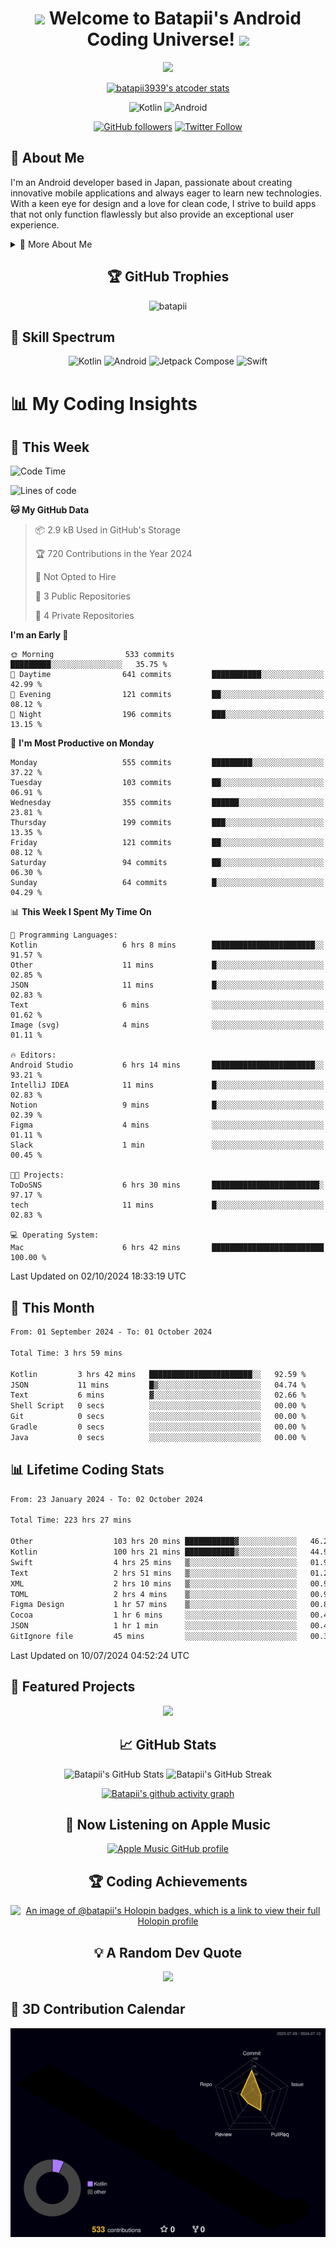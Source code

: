 <h1 align="center">
  <img src="https://media.giphy.com/media/hvRJCLFzcasrR4ia7z/giphy.gif" width="28">
  Welcome to Batapii's Android Coding Universe!
  <img src="https://media.giphy.com/media/hvRJCLFzcasrR4ia7z/giphy.gif" width="28">
</h1>

<p align="center">
  <img src="https://readme-typing-svg.herokuapp.com/?lines=Android+Developer+in+Japan;Always%20learning%20new%20things&font=Fira%20Code&center=true&width=440&height=45&color=f75c7e&vCenter=true&size=22">
</p>

<div align="center">

[![batapii3939's atcoder stats](https://atcoder-readme-stats.vercel.app/stats/batapii3939?theme=dark&show_history=5&width=450)](https://github.com/iwbc-mzk/atcoder-readme-stats)

![Kotlin](https://img.shields.io/badge/Kotlin-★☆☆☆☆☆☆☆☆☆-brightgreen)
![Android](https://img.shields.io/badge/Android-★☆☆☆☆☆☆☆☆☆-brightgreen)

  
[![GitHub followers](https://img.shields.io/github/followers/batapii?style=social)](https://github.com/batapii)
[![Twitter Follow](https://img.shields.io/twitter/follow/batapii?style=social)](https://twitter.com/batapii3939)

</div>

## 🚀 About Me
I'm an Android developer based in Japan, passionate about creating innovative mobile applications and always eager to learn new technologies. With a keen eye for design and a love for clean code, I strive to build apps that not only function flawlessly but also provide an exceptional user experience.

<details>
<summary>🌟 More About Me</summary>

- 🔭 I'm currently working on revolutionizing mobile productivity apps
- 🌱 I'm currently learning Kotlin Multiplatform and Jetpack Compose
- 👯 I'm looking to collaborate on open-source Android projects
- 💬 Ask me about Android development, Kotlin, and mobile UX design
- ⚡ Fun fact: I can solve a Rubik's cube in under 2 minutes!

</details>

<h2 align="center">🏆 GitHub Trophies</h2>
<p align="center">
  <img src="https://github-profile-trophy.vercel.app/?username=batapii&theme=nord&column=7&no-frame=true&no-bg=true&rank=SECRET,SSS,SS,S,AAA,AA,A,B,C,?" alt="batapii" />
</p>

## 🌈 Skill Spectrum

<div align="center">

![Kotlin](https://img.shields.io/badge/Kotlin-0095D5?style=for-the-badge&logo=kotlin&logoColor=white)
![Android](https://img.shields.io/badge/Android-3DDC84?style=for-the-badge&logo=android&logoColor=white)
![Jetpack Compose](https://img.shields.io/badge/Jetpack%20Compose-4285F4?style=for-the-badge&logo=jetpackcompose&logoColor=white)
![Swift](https://img.shields.io/badge/Swift-FA7343?style=for-the-badge&logo=swift&logoColor=white)

</div>


# 📊 My Coding Insights

## 📅 This Week
<!--START_SECTION:waka-week-->
![Code Time](http://img.shields.io/badge/Code%20Time-223%20hrs%2027%20mins-blue)

![Lines of code](https://img.shields.io/badge/From%20Hello%20World%20I%27ve%20Written-96.7%20thousand%20lines%20of%20code-blue)

**🐱 My GitHub Data** 

> 📦 2.9 kB Used in GitHub's Storage 
 > 
> 🏆 720 Contributions in the Year 2024
 > 
> 🚫 Not Opted to Hire
 > 
> 📜 3 Public Repositories 
 > 
> 🔑 4 Private Repositories 
 > 
**I'm an Early 🐤** 

```text
🌞 Morning                533 commits         █████████░░░░░░░░░░░░░░░░   35.75 % 
🌆 Daytime                641 commits         ███████████░░░░░░░░░░░░░░   42.99 % 
🌃 Evening                121 commits         ██░░░░░░░░░░░░░░░░░░░░░░░   08.12 % 
🌙 Night                  196 commits         ███░░░░░░░░░░░░░░░░░░░░░░   13.15 % 
```
📅 **I'm Most Productive on Monday** 

```text
Monday                   555 commits         █████████░░░░░░░░░░░░░░░░   37.22 % 
Tuesday                  103 commits         ██░░░░░░░░░░░░░░░░░░░░░░░   06.91 % 
Wednesday                355 commits         ██████░░░░░░░░░░░░░░░░░░░   23.81 % 
Thursday                 199 commits         ███░░░░░░░░░░░░░░░░░░░░░░   13.35 % 
Friday                   121 commits         ██░░░░░░░░░░░░░░░░░░░░░░░   08.12 % 
Saturday                 94 commits          ██░░░░░░░░░░░░░░░░░░░░░░░   06.30 % 
Sunday                   64 commits          █░░░░░░░░░░░░░░░░░░░░░░░░   04.29 % 
```


📊 **This Week I Spent My Time On** 

```text
💬 Programming Languages: 
Kotlin                   6 hrs 8 mins        ███████████████████████░░   91.57 % 
Other                    11 mins             █░░░░░░░░░░░░░░░░░░░░░░░░   02.85 % 
JSON                     11 mins             █░░░░░░░░░░░░░░░░░░░░░░░░   02.83 % 
Text                     6 mins              ░░░░░░░░░░░░░░░░░░░░░░░░░   01.62 % 
Image (svg)              4 mins              ░░░░░░░░░░░░░░░░░░░░░░░░░   01.11 % 

🔥 Editors: 
Android Studio           6 hrs 14 mins       ███████████████████████░░   93.21 % 
IntelliJ IDEA            11 mins             █░░░░░░░░░░░░░░░░░░░░░░░░   02.83 % 
Notion                   9 mins              █░░░░░░░░░░░░░░░░░░░░░░░░   02.39 % 
Figma                    4 mins              ░░░░░░░░░░░░░░░░░░░░░░░░░   01.11 % 
Slack                    1 min               ░░░░░░░░░░░░░░░░░░░░░░░░░   00.45 % 

🐱‍💻 Projects: 
ToDoSNS                  6 hrs 30 mins       ████████████████████████░   97.17 % 
tech                     11 mins             █░░░░░░░░░░░░░░░░░░░░░░░░   02.83 % 

💻 Operating System: 
Mac                      6 hrs 42 mins       █████████████████████████   100.00 % 
```


 Last Updated on 02/10/2024 18:33:19 UTC
<!--END_SECTION:waka-week-->

## 📅 This Month
<!--START_SECTION:wakamonth-->

```txt
From: 01 September 2024 - To: 01 October 2024

Total Time: 3 hrs 59 mins

Kotlin         3 hrs 42 mins   ███████████████████████░░   92.59 %
JSON           11 mins         █▒░░░░░░░░░░░░░░░░░░░░░░░   04.74 %
Text           6 mins          ▓░░░░░░░░░░░░░░░░░░░░░░░░   02.66 %
Shell Script   0 secs          ░░░░░░░░░░░░░░░░░░░░░░░░░   00.00 %
Git            0 secs          ░░░░░░░░░░░░░░░░░░░░░░░░░   00.00 %
Gradle         0 secs          ░░░░░░░░░░░░░░░░░░░░░░░░░   00.00 %
Java           0 secs          ░░░░░░░░░░░░░░░░░░░░░░░░░   00.00 %
```

<!--END_SECTION:wakamonth-->

## 📊 Lifetime Coding Stats

<!--START_SECTION:wakaalltime-->

```txt
From: 23 January 2024 - To: 02 October 2024

Total Time: 223 hrs 27 mins

Other                  103 hrs 20 mins ███████████▓░░░░░░░░░░░░░   46.25 %
Kotlin                 100 hrs 21 mins ███████████▒░░░░░░░░░░░░░   44.91 %
Swift                  4 hrs 25 mins   ▒░░░░░░░░░░░░░░░░░░░░░░░░   01.98 %
Text                   2 hrs 51 mins   ▒░░░░░░░░░░░░░░░░░░░░░░░░   01.28 %
XML                    2 hrs 10 mins   ▒░░░░░░░░░░░░░░░░░░░░░░░░   00.98 %
TOML                   2 hrs 4 mins    ▒░░░░░░░░░░░░░░░░░░░░░░░░   00.93 %
Figma Design           1 hr 57 mins    ▒░░░░░░░░░░░░░░░░░░░░░░░░   00.88 %
Cocoa                  1 hr 6 mins     ░░░░░░░░░░░░░░░░░░░░░░░░░   00.49 %
JSON                   1 hr 1 min      ░░░░░░░░░░░░░░░░░░░░░░░░░   00.46 %
GitIgnore file         45 mins         ░░░░░░░░░░░░░░░░░░░░░░░░░   00.34 %
```

<!--END_SECTION:wakaalltime-->

Last Updated on 10/07/2024 04:52:24 UTC

## 🌟 Featured Projects

<div align="center">
  <a href="https://github.com/batapii/ToDoSNS">
    <img src="https://github-readme-stats.vercel.app/api/pin/?username=batapii&repo=ToDoSNS&theme=radical" />
  </a>

## 📈 GitHub Stats

<div align="center">
  <img src="https://github-readme-stats.vercel.app/api?username=batapii&show_icons=true&theme=radical" alt="Batapii's GitHub Stats" />
  <img src="https://github-readme-streak-stats.herokuapp.com/?user=batapii&theme=radical" alt="Batapii's GitHub Streak" />
  
[![Batapii's github activity graph](https://github-readme-activity-graph.vercel.app/graph?username=batapii&theme=react-dark)](https://github.com/ashutosh00710/github-readme-activity-graph)
</div>

## 🎵 Now Listening on Apple Music

<div align="center">
  
[![Apple Music GitHub profile](https://music-profile.rayriffy.com/theme/dark.svg?uid=001005.6598667d2ffd4a10a4f429edd0ba24c4.1156)](https://github.com/rayriffy/apple-music-github-profile)

</div>


## 🏆 Coding Achievements

<div align="center">

[![An image of @batapii's Holopin badges, which is a link to view their full Holopin profile](https://holopin.me/batapii)](https://holopin.io/@batapii)

</div>

## 💡 A Random Dev Quote

<div align="center">

![](https://quotes-github-readme.vercel.app/api?type=horizontal&theme=radical)

</div>

</div>

## 🚀 3D Contribution Calendar

<div align="center">
  
![](./profile-3d-contrib/profile-night-rainbow.svg)

</div>
